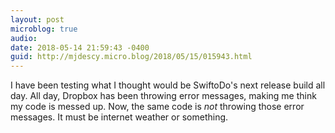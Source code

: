 ```yaml
---
layout: post
microblog: true
audio: 
date: 2018-05-14 21:59:43 -0400
guid: http://mjdescy.micro.blog/2018/05/15/015943.html
---
```

I have been testing what I thought would be SwiftoDo's next release build all day. All day, Dropbox has been throwing error messages, making me think my code is messed up. Now, the same code is _not_ throwing those error messages. It must be internet weather or something.
